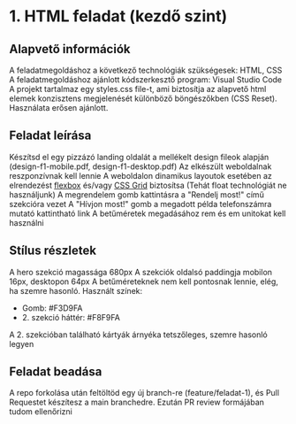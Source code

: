 # 1. HTML feladat (kezdő szint)

## Alapvető információk

A feladatmegoldáshoz a következő technológiák szükségesek: HTML, CSS
A feladatmegoldáshoz ajánlott kódszerkesztő program: Visual Studio Code
A projekt tartalmaz egy styles.css file-t, ami biztosítja az alapvető html elemek konzisztens megjelenését különböző böngészőkben (CSS Reset). Használata erősen ajánlott.

## Feladat leírása

Készítsd el egy pizzázó landing oldalát a mellékelt design fileok alapján (design-f1-mobile.pdf, design-f1-desktop.pdf)
Az elkészült weboldalnak reszponzívnak kell lennie
A weboldalon dinamikus layoutok esetében az elrendezést [flexbox](https://css-tricks.com/snippets/css/a-guide-to-flexbox/) és/vagy [CSS Grid](https://css-tricks.com/snippets/css/complete-guide-grid/) biztosítsa (Tehát float technológiát ne használjunk)
A megrendelem gomb kattintásra a "Rendelj most!" című szekcióra vezet
A "Hívjon most!" gomb a megadott példa telefonszámra mutató kattintható link
A betűméretek megadásához rem és em unitokat kell használni

## Stílus részletek

A hero szekció magassága 680px
A szekciók oldalsó paddingja mobilon 16px, desktopon 64px
A betűméreteknek nem kell pontosnak lennie, elég, ha szemre hasonló.
Használt színek:

- Gomb: #F3D9FA
- 2\. szekció háttér: #F8F9FA

A 2. szekcióban található kártyák árnyéka tetszőleges, szemre hasonló legyen

## Feladat beadása

A repo forkolása után feltöltöd egy új branch-re (feature/feladat-1), és Pull Requestet készítesz a main branchedre. Ezután PR review formájában tudom ellenőrizni
